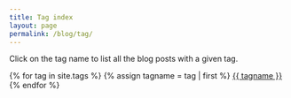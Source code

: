 ```yaml
---
title: Tag index
layout: page
permalink: /blog/tag/
---
```


Click on the tag name to list all the blog posts with a given tag.

<p class="post-tag-container">
  {% for tag in site.tags %}
  {% assign tagname = tag | first %}
  <a class="post-tag" href="{{ site.baseurl }}/blog/tag/{{ tagname }}/">
	{{ tagname }}
  </a>
  {% endfor %}
</p>
